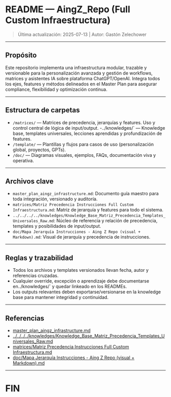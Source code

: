 # README — AingZ_Repo (Full Custom Infraestructura)

> Última actualización: 2025-07-13 | Autor: Gastón Zelechower

---

## Propósito
Este repositorio implementa una infraestructura modular, trazable y versionable para la personalización avanzada y gestión de workflows, matrices y asistentes IA sobre plataforma ChatGPT/OpenAI. Integra todos los ejes, features y métodos delineados en el Master Plan para asegurar compliance, flexibilidad y optimización continua.

---

## Estructura de carpetas

- `/matrices/` — Matrices de precedencia, jerarquías y features. Uso y control central de lógica de input/output.
-../knowledges/` — Knowledge base, templates universales, lecciones aprendidas y profundización de features.
- `/template/` — Plantillas y flujos para casos de uso (personalización global, proyectos, GPTs).
- `/doc/` — Diagramas visuales, ejemplos, FAQs, documentación viva y operativa.

---

## Archivos clave
- `master_plan_aingz_infrastructure.md`: Documento guía maestro para toda integración, versionado y auditoría.
- `matrices/Matriz Precedencia Instrucciones Full Custom Infraestructura.md`: Matriz de jerarquía y features para todo el sistema.
- `../../../../knowledges/Knowledge_Base_Matriz_Precedencia_Templates_Universales_Raw.md`: Núcleo de referencia y relación de precedencia, templates y posibilidades de input/output.
- `doc/Mapa Jerarquía Instrucciones - Aing Z Repo (visual + Markdown).md`: Visual de jerarquía y precedencia de instrucciones.

---

## Reglas y trazabilidad
- Todos los archivos y templates versionados llevan fecha, autor y referencias cruzadas.
- Cualquier override, excepción o aprendizaje debe documentarse en../knowledges/` y quedar linkeado en los READMEs.
- Los outputs relevantes deben exportarse/versionarse en la knowledge base para mantener integridad y continuidad.

---

## Referencias
- [master_plan_aingz_infrastructure.md](master_plan_aingz_infrastructure.md)
- [../../../../knowledges/Knowledge_Base_Matriz_Precedencia_Templates_Universales_Raw.md](../../../../knowledges/Knowledge_Base_Matriz_Precedencia_Templates_Universales_Raw.md)
- [matrices/Matriz Precedencia Instrucciones Full Custom Infraestructura.md](matrices/Matriz%20Precedencia%20Instrucciones%20Full%20Custom%20Infraestructura.md)
- [doc/Mapa Jerarquía Instrucciones - Aing Z Repo (visual + Markdown).md](doc/Mapa%20Jerarqu%C3%ADa%20Instrucciones%20-%20Aing%20Z%20Repo%20(visual%20%2B%20Markdown).md)

---

# FIN


